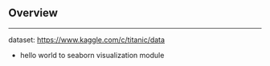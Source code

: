 ## Overview
___
dataset: https://www.kaggle.com/c/titanic/data
* hello world to seaborn visualization module
